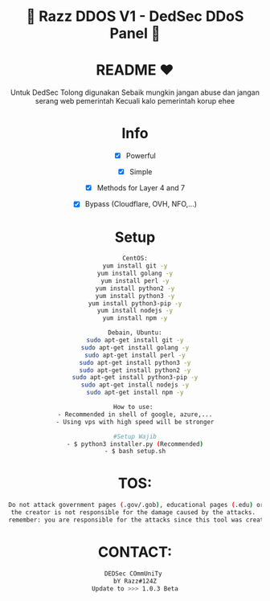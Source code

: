 <div align=center>
 
# 🚀 Razz DDOS V1 - DedSec DDoS Panel 🚀

# README ♥️
Untuk DedSec Tolong digunakan Sebaik mungkin jangan abuse dan jangan serang web pemerintah 
Kecuali kalo pemerintah korup ehee

# Info
- [x] Powerful
- [x] Simple
- [x] Methods for Layer 4 and 7
- [x] Bypass (Cloudflare, OVH, NFO,...)  


# Setup
```sh
CentOS:
yum install git -y
yum install golang -y
yum install perl -y
yum install python2 -y
yum install python3 -y
yum install python3-pip -y
yum install nodejs -y
yum install npm -y

Debain, Ubuntu:
sudo apt-get install git -y
sudo apt-get install golang -y
sudo apt-get install perl -y
sudo apt-get install python3 -y
sudo apt-get install python2 -y
sudo apt-get install python3-pip -y
sudo apt-get install nodejs -y
sudo apt-get install npm -y

How to use: 
- Recommended in shell of google, azure,...
- Using vps with high speed will be stronger

#Setup Wajib
- $ python3 installer.py (Recommended)
- $ bash setup.sh
```


# TOS:
```sh
Do not attack government pages (.gov/.gob), educational pages (.edu) or the United States Department of Defense (.mil), 
the creator is not responsible for the damage caused by the attacks. 
remember: you are responsible for the attacks since this tool was created for educational purposes
```

# CONTACT:
```sh
DEDSec COmmUniTy 
bY Razz#124Z
Update to >>> 1.0.3 Beta
```
